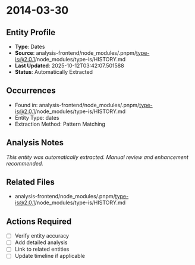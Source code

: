 # 2014-03-30

## Entity Profile
- **Type**: Dates
- **Source**: analysis-frontend/node_modules/.pnpm/type-is@2.0.1/node_modules/type-is/HISTORY.md
- **Last Updated**: 2025-10-12T03:42:07.501588
- **Status**: Automatically Extracted

## Occurrences
- Found in: analysis-frontend/node_modules/.pnpm/type-is@2.0.1/node_modules/type-is/HISTORY.md
- Entity Type: dates
- Extraction Method: Pattern Matching

## Analysis Notes
*This entity was automatically extracted. Manual review and enhancement recommended.*

## Related Files
- analysis-frontend/node_modules/.pnpm/type-is@2.0.1/node_modules/type-is/HISTORY.md

## Actions Required
- [ ] Verify entity accuracy
- [ ] Add detailed analysis
- [ ] Link to related entities
- [ ] Update timeline if applicable
